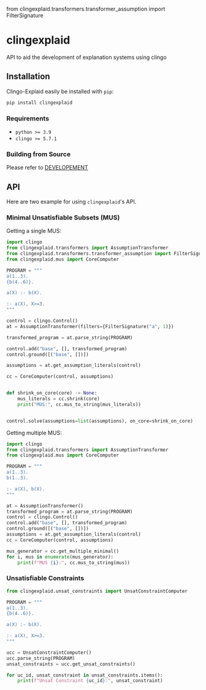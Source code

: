 from clingexplaid.transformers.transformer_assumption import FilterSignature

# clingexplaid

API to aid the development of explanation systems using clingo

## Installation

Clingo-Explaid easily be installed with `pip`:

```bash
pip install clingexplaid
```

### Requirements

- `python >= 3.9`
- `clingo >= 5.7.1`

### Building from Source

Please refer to [DEVELOPEMENT](DEVELOPMENT.md)

## API

Here are two example for using `clingexplaid`'s API.

### Minimal Unsatisfiable Subsets (MUS)

Getting a single MUS:

```python
import clingo
from clingexplaid.transformers import AssumptionTransformer
from clingexplaid.transformers.transformer_assumption import FilterSignature
from clingexplaid.mus import CoreComputer

PROGRAM = """
a(1..3).
{b(4..6)}.

a(X) :- b(X).

:- a(X), X>=3.
"""

control = clingo.Control()
at = AssumptionTransformer(filters={FilterSignature("a", 1)})

transformed_program = at.parse_string(PROGRAM)

control.add("base", [], transformed_program)
control.ground([("base", [])])

assumptions = at.get_assumption_literals(control)

cc = CoreComputer(control, assumptions)


def shrink_on_core(core) -> None:
    mus_literals = cc.shrink(core)
    print("MUS:", cc.mus_to_string(mus_literals))


control.solve(assumptions=list(assumptions), on_core=shrink_on_core)
```

Getting multiple MUS:

```python
import clingo
from clingexplaid.transformers import AssumptionTransformer
from clingexplaid.mus import CoreComputer

PROGRAM = """
a(1..3).
b(1..3).

:- a(X), b(X).
"""

at = AssumptionTransformer()
transformed_program = at.parse_string(PROGRAM)
control = clingo.Control()
control.add("base", [], transformed_program)
control.ground([("base", [])])
assumptions = at.get_assumption_literals(control)
cc = CoreComputer(control, assumptions)

mus_generator = cc.get_multiple_minimal()
for i, mus in enumerate(mus_generator):
    print(f"MUS {i}:", cc.mus_to_string(mus))
```

### Unsatisfiable Constraints

```python
from clingexplaid.unsat_constraints import UnsatConstraintComputer

PROGRAM = """
a(1..3).
{b(4..6)}.

a(X) :- b(X).

:- a(X), X>=3.
"""

ucc = UnsatConstraintComputer()
ucc.parse_string(PROGRAM)
unsat_constraints = ucc.get_unsat_constraints()

for uc_id, unsat_constraint in unsat_constraints.items():
    print(f"Unsat Constraint {uc_id}:", unsat_constraint)
```
